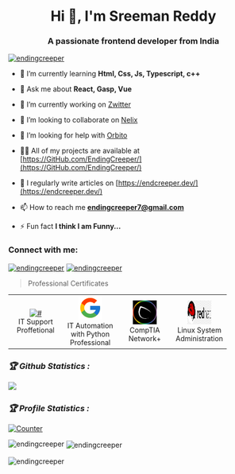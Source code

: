 <h1 align="center">Hi 👋, I'm Sreeman Reddy</h1>
<h3 align="center">A passionate frontend developer from India</h3>

<p align="left"> <a href="https://twitter.com/endingcreeper" target="blank"><img src="https://img.shields.io/twitter/follow/endingcreeper?logo=twitter&style=for-the-badge" alt="endingcreeper" /></a> </p>

- 🌱 I’m currently learning **Html, Css, Js, Typescript, c++**

- 💬 Ask me about **React, Gasp, Vue**

- 🔭 I’m currently working on [Zwitter](https://GitHub.com/EndingCreeper/Zwitter)

- 👯 I’m looking to collaborate on [Nelix](https://GitHub.com/EndingCreeper/Nelix)

- 🤝 I’m looking for help with [Orbito](https://GitHub.com/EndingCreeper/Orbito)

- 👨‍💻 All of my projects are available at [https://GitHub.com/EndingCreeper/](https://GitHub.com/EndingCreeper/)

- 📝 I regularly write articles on [https://endcreeper.dev/](https://endcreeper.dev/)

- 📫 How to reach me **endingcreeper7@gmail.com**

- ⚡ Fun fact **I think I am Funny...**

<h3 align="left">Connect with me:</h3>
<p align="left">
<a href="https://twitter.com/endingcreeper" target="blank"><img align="center" src="https://raw.githubusercontent.com/rahuldkjain/github-profile-readme-generator/master/src/images/icons/Social/twitter.svg" alt="endingcreeper" height="30" width="40" /></a>
<a href="https://instagram.com/endingcreeper" target="blank"><img align="center" src="https://raw.githubusercontent.com/rahuldkjain/github-profile-readme-generator/master/src/images/icons/Social/instagram.svg" alt="endingcreeper" height="30" width="40" /></a>
</p>

>Professional Certificates

<table>
  <tr>
    <td align="center" width="96">
      <a href="#">
        <img src="["/google.png"] width="48" height="48" alt="#" />
      </a>
      <br>IT Support Proffetional
    </td>
    <td align="center" width="96">
      <a href="#">
        <img src="/google.png" width="48" height="48" alt="Python" />
      </a>
      <br>IT Automation with Python Professional
    </td>
    <td align="center" width="96">
      <a href="#">
        <img src="/cyberly.png" width="48" height="48" alt="c" />
      </a>
      <br>CompTIA Network+
    </td>
    <td align="center" width="96">
      <a href="#">
        <img src="/RedHat.png" width="48" height="48" alt="c" />
      </a>
      <br>Linux System Administration
    </td>
     </tr>
</table>




<h3><b><i>🏆 Github Statistics :</i></b></h3>
<a href="https://github.com/htr-tech"><img width=550 src="https://github-profile-trophy.vercel.app/?username=htr-tech&theme=dracula&no-frame=true&title=Followers,Stars,Commit,Repository,Issues"/></a>

<h3><b><i>🏆 Profile Statistics :</i></b></h3>
<a href="https://github.com/htr-tech"><img height="25" title="Counter" src="https://komarev.com/ghpvc/?username=htr-tech&color=blueviolet&style=flat-square"></a>


<p><img align="left" src="https://github-readme-stats.vercel.app/api/top-langs?username=endingcreeper&show_icons=true&locale=en&layout=compact" alt="endingcreeper" /></p>

<p>&nbsp;<img align="center" src="https://github-readme-stats.vercel.app/api?username=endingcreeper&show_icons=true&locale=en" alt="endingcreeper" /></p>

<p><img align="center" src="https://github-readme-streak-stats.herokuapp.com/?user=endingcreeper&" alt="endingcreeper" /></p>



















